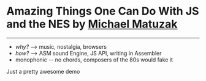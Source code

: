 # Amazing Things One Can Do With JS and the NES by [Michael Matuzak](http://twitter.com/mmatuzak)
---

- *why?* --> music, nostalgia, browsers
- *how?* --> ASM sound Engine, JS API, writing in Assembler
- monophonic -- no chords, composers of the 80s would fake it

Just a pretty awesome demo
